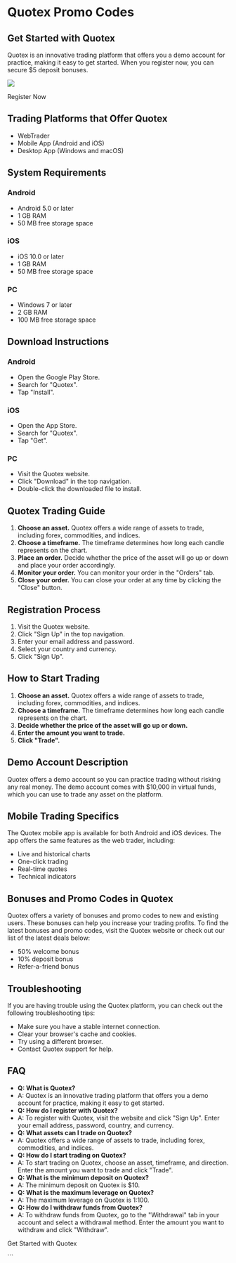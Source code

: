 # Quotex Promo Codes

## Get Started with Quotex

Quotex is an innovative trading platform that offers you a demo account
for practice, making it easy to get started. When you register now, you
can secure \$5 deposit bonuses.

[![](https://static.quotex.io/files/4_en/300_250.jpg)](https://traff.sbs/brokerqxlid)

Register Now

## Trading Platforms that Offer Quotex

-   WebTrader
-   Mobile App (Android and iOS)
-   Desktop App (Windows and macOS)

## System Requirements

### Android

-   Android 5.0 or later
-   1 GB RAM
-   50 MB free storage space

### iOS

-   iOS 10.0 or later
-   1 GB RAM
-   50 MB free storage space

### PC

-   Windows 7 or later
-   2 GB RAM
-   100 MB free storage space

## Download Instructions

### Android

-   Open the Google Play Store.
-   Search for "Quotex".
-   Tap "Install".

### iOS

-   Open the App Store.
-   Search for "Quotex".
-   Tap "Get".

### PC

-   Visit the Quotex website.
-   Click "Download" in the top navigation.
-   Double-click the downloaded file to install.

## Quotex Trading Guide

1.  **Choose an asset.** Quotex offers a wide range of assets to trade,
    including forex, commodities, and indices.
2.  **Choose a timeframe.** The timeframe determines how long each
    candle represents on the chart.
3.  **Place an order.** Decide whether the price of the asset will go up
    or down and place your order accordingly.
4.  **Monitor your order.** You can monitor your order in the
    "Orders" tab.
5.  **Close your order.** You can close your order at any time by
    clicking the "Close" button.

## Registration Process

1.  Visit the Quotex website.
2.  Click "Sign Up" in the top navigation.
3.  Enter your email address and password.
4.  Select your country and currency.
5.  Click "Sign Up".

## How to Start Trading

1.  **Choose an asset.** Quotex offers a wide range of assets to trade,
    including forex, commodities, and indices.
2.  **Choose a timeframe.** The timeframe determines how long each
    candle represents on the chart.
3.  **Decide whether the price of the asset will go up or down.**
4.  **Enter the amount you want to trade.**
5.  **Click "Trade".**

## Demo Account Description

Quotex offers a demo account so you can practice trading without risking
any real money. The demo account comes with \$10,000 in virtual funds,
which you can use to trade any asset on the platform.

## Mobile Trading Specifics

The Quotex mobile app is available for both Android and iOS devices. The
app offers the same features as the web trader, including:

-   Live and historical charts
-   One-click trading
-   Real-time quotes
-   Technical indicators

## Bonuses and Promo Codes in Quotex

Quotex offers a variety of bonuses and promo codes to new and existing
users. These bonuses can help you increase your trading profits. To find
the latest bonuses and promo codes, visit the Quotex website or check
out our list of the latest deals below:

-   50% welcome bonus
-   10% deposit bonus
-   Refer-a-friend bonus

## Troubleshooting

If you are having trouble using the Quotex platform, you can check out
the following troubleshooting tips:

-   Make sure you have a stable internet connection.
-   Clear your browser\'s cache and cookies.
-   Try using a different browser.
-   Contact Quotex support for help.

## FAQ

-   **Q: What is Quotex?**
-   A: Quotex is an innovative trading platform that offers you a demo
    account for practice, making it easy to get started.
-   **Q: How do I register with Quotex?**
-   A: To register with Quotex, visit the website and click "Sign
    Up". Enter your email address, password, country, and currency.
-   **Q: What assets can I trade on Quotex?**
-   A: Quotex offers a wide range of assets to trade, including forex,
    commodities, and indices.
-   **Q: How do I start trading on Quotex?**
-   A: To start trading on Quotex, choose an asset, timeframe, and
    direction. Enter the amount you want to trade and click
    "Trade".
-   **Q: What is the minimum deposit on Quotex?**
-   A: The minimum deposit on Quotex is \$10.
-   **Q: What is the maximum leverage on Quotex?**
-   A: The maximum leverage on Quotex is 1:100.
-   **Q: How do I withdraw funds from Quotex?**
-   A: To withdraw funds from Quotex, go to the "Withdrawal" tab
    in your account and select a withdrawal method. Enter the amount you
    want to withdraw and click "Withdraw".

Get Started with Quotex

\`\`\`

